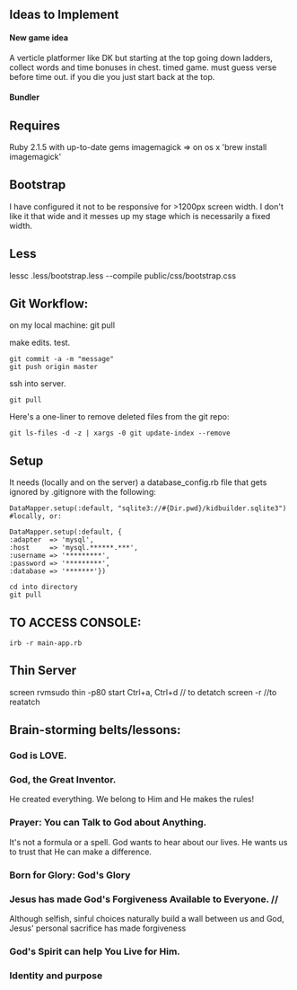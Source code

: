 ## Ideas to Implement

#### New game idea
A verticle platformer like DK but starting at the top going down ladders, collect words and time bonuses in chest. timed game. must guess verse before time out. if you die you just start back at the top.

#### Bundler

## Requires
Ruby 2.1.5 with up-to-date gems
imagemagick => on os x 'brew install imagemagick'

## Bootstrap
I have configured it not to be responsive for >1200px screen width. I don't like it that wide and it messes up my stage which is necessarily a fixed width.

## Less
lessc .less/bootstrap.less --compile public/css/bootstrap.css

## Git Workflow:
on my local machine:
    git pull

make edits. test.

    git commit -a -m "message"
    git push origin master

ssh into server.
    
    git pull

Here's a one-liner to remove deleted files from the git repo:
    
    git ls-files -d -z | xargs -0 git update-index --remove

## Setup
It needs (locally and on the server) a database_config.rb file that gets ignored by .gitignore with the following:
	
	DataMapper.setup(:default, "sqlite3://#{Dir.pwd}/kidbuilder.sqlite3") #locally, or:

	DataMapper.setup(:default, {
    :adapter  => 'mysql',
    :host     => 'mysql.******.***',
    :username => '*********',
    :password => '*********',
    :database => '*******'})

	cd into directory
	git pull

## TO ACCESS CONSOLE:
	irb -r main-app.rb

## Thin Server
  screen rvmsudo thin -p80 start
  Ctrl+a, Ctrl+d // to detatch
  screen -r //to reatatch

## Brain-storming belts/lessons:
### God is LOVE.
### God, the Great Inventor.
He created everything.
We belong to Him and He makes the rules!
### Prayer: You can Talk to God about Anything.
It's not a formula or a spell. God wants to hear about our lives.
He wants us to trust that He can make a difference.
### Born for Glory: God's Glory
### Jesus has made God's Forgiveness Available to Everyone. // 
Although selfish, sinful choices naturally build a wall between us and God, Jesus' personal sacrifice has made forgiveness 
### God's Spirit can help You Live for Him.
### Identity and purpose

